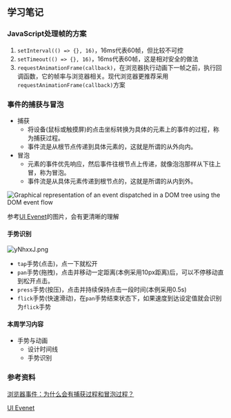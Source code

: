 ## 学习笔记

### JavaScript处理帧的方案

1. `setInterval(() => {}, 16)`，16ms代表60帧，但比较不可控
2. `setTimeout(() => {}, 16)`，16ms代表60帧，这是相对安全的做法
3. `requestAnimationFrame(callback)`，在浏览器执行动画下一帧之前，执行回调函数，它的帧率与浏览器相关。现代浏览器更推荐采用`requestAnimationFrame(callback)`方案

### 事件的捕获与冒泡

* 捕获
  * 将设备(鼠标或触摸屏)的点击坐标转换为具体的元素上的事件的过程，称为捕获过程。
  * 事件流是从根节点传递到具体元素的，这就是所谓的从外向内。
* 冒泡
  * 元素的事件优先响应，然后事件往根节点上传递，就像泡泡那样从下往上冒，称为冒泡。
  * 事件流是从具体元素传递到根节点的，这就是所谓的从内到外。

![Graphical representation of an event dispatched in a DOM tree using the DOM event flow](https://www.w3.org/TR/DOM-Level-3-Events/images/eventflow.svg)

参考[UI Evenet](https://www.w3.org/TR/DOM-Level-3-Events/#event-flow)的图片，会有更清晰的理解

#### 手势识别

![yNhxxJ.png](https://s3.ax1x.com/2021/02/07/yNhxxJ.png)



* `tap`手势(点击)，点一下就松开
* `pan`手势(拖拽)，点击并移动一定距离(本例采用10px距离)后，可以不停移动直到松开点击。
* `press`手势(按压)，点击并持续保持点击一段时间(本例采用0.5s)
* `flick`手势(快速滑动)，在`pan`手势结束状态下，如果速度到达设定值就会识别为`flick`手势

#### 本周学习内容

* 手势与动画
  * 设计时间线
  * 手势识别

### 参考资料

[浏览器事件：为什么会有捕获过程和冒泡过程？](https://time.geekbang.org/column/article/90485)

[UI Evenet](https://www.w3.org/TR/DOM-Level-3-Events/#event-flow)